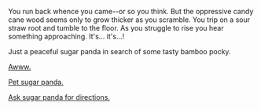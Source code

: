 You run back whence you came--or so you think.  But the oppressive candy cane wood seems only to grow thicker as you scramble.  You trip on a sour straw root and tumble to the floor.  As you struggle to rise you hear something approaching.  It's... it's...!

Just a peaceful sugar panda in search of some tasty bamboo pocky.

[Awww.](pet-sugar-panda/pet-sugar-panda.md)

[Pet sugar panda.](pet-sugar-panda/pet-sugar-panda.md)

[Ask sugar panda for directions.](ask-panda-for-directions/ask-panda-for-directions.md)
